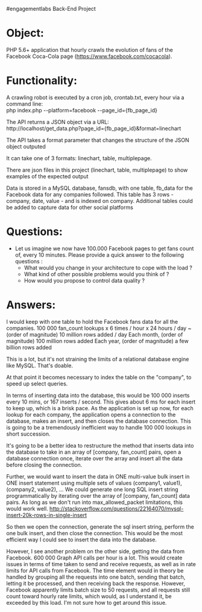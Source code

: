 #engagementlabs Back-End Project 

Object:
======================================
PHP 5.6+ application that hourly crawls the evolution of fans of the Facebook Coca-Cola page (https://www.facebook.com/cocacola).  


Functionality:
======================================

A crawling robot is executed by a cron job, crontab.txt, every hour via a command line:  
php index.php --platform=facebook --page_id={fb_page_id}

The API returns a JSON object via a URL:  
http://localhost/get_data.php?page_id={fb_page_id}&format=linechart 

The API takes a format parameter that changes the structure of the JSON object outputed

It can take one of 3 formats: linechart, table, multiplepage. 

There are json files in this project (linechart, table, multiplepage) to show examples of the expected output

Data is stored in a MySQL database, fansdb, with one table, fb_data for the Facebook data for any companies followed. This table has 3 rows - company, date, value - and is indexed on company.
Additional tables could be added to capture data for other social platforms



Questions:
======================================
- Let us imagine we now have 100.000 Facebook pages to get fans count of, every 10 minutes. Please provide a quick answer to the following questions :
    - What would you change in your architecture to cope with the load ?
    - What kind of other possible problems would you think of ?
    - How would you propose to control data quality ?

Answers:
======================================
I would keep with one table to hold the Facebook fans data for all the companies. 
100 000 fan_count lookups x 6 times / hour x 24 hours / day ~ (order of magnitude) 10 million rows added / day 
Each month, (order of magnitude) 100 million rows added
Each year, (order of magnitude) a few billion rows added

This is a lot, but it's not straining the limits of a relational database engine like MySQL. That's doable.

At that point it becomes necessary to index the table on the "company", to speed up select queries.

In terms of inserting data into the database, this would be 100 000 inserts every 10 mins, or 167 inserts / second. This gives about 6 ms for each insert to keep up, which is a brisk pace. As the application is set up now, for each lookup for each company, the application opens a connection to the database, makes an insert, and then closes the database connection. This is going to be a tremendously inefficient way to handle 100 000 lookups in short succession. 

It's going to be a better idea to restructure the method that inserts data into the database to take in an array of [company, fan_count] pairs, open a database connection once, iterate over the array and insert all the data before closing the connection. 

Further, we would want to insert the data in ONE multi-value bulk insert in ONE insert statement using multiple sets of values (company1, value1), (company2, value2), ...
We could generate one long SQL insert string programmatically by iterating over the array of [company, fan_count] data pairs.
As long as we don't run into max_allowed_packet limitations, this would work well.
http://stackoverflow.com/questions/22164070/mysql-insert-20k-rows-in-single-insert

So then we open the connection, generate the sql insert string, perform the one bulk insert, and then close the connection.
This would be the most efficient way I could see to insert the data into the database.

However, I see another problem on the other side, getting the data from Facebook. 600 000 Graph API calls per hour is a lot. This would create issues in terms of time taken to send and receive requests, as well as in rate limits for API calls from Facebook. The time element would in theory be handled by grouping all the requests into one batch, sending that batch, letting it be processed, and then receiving back the response. However, Facebook apparently limits batch size to 50 requests, and all requests still count toward hourly rate limits, which would, as I understand it, be exceeded by this load. I'm not sure how to get around this issue.







